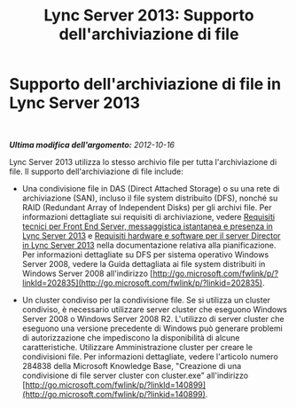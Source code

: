 ﻿---
title: "Lync Server 2013: Supporto dell'archiviazione di file"
TOCTitle: Supporto dell'archiviazione di file
ms:assetid: ed66430d-3c19-4267-938c-956a51005073
ms:mtpsurl: https://technet.microsoft.com/it-it/library/Gg399073(v=OCS.15)
ms:contentKeyID: 49302375
ms.date: 08/24/2015
mtps_version: v=OCS.15
ms.translationtype: HT
---

# Supporto dell'archiviazione di file in Lync Server 2013

 

_**Ultima modifica dell'argomento:** 2012-10-16_

Lync Server 2013 utilizza lo stesso archivio file per tutta l'archiviazione di file. Il supporto dell'archiviazione di file include:

  - Una condivisione file in DAS (Direct Attached Storage) o su una rete di archiviazione (SAN), incluso il file system distribuito (DFS), nonché su RAID (Redundant Array of Independent Disks) per gli archivi file. Per informazioni dettagliate sui requisiti di archiviazione, vedere [Requisiti tecnici per Front End Server, messaggistica istantanea e presenza in Lync Server 2013](lync-server-2013-technical-requirements-for-front-end-servers-instant-messaging-and-presence.md) e [Requisiti hardware e software per il server Director in Lync Server 2013](lync-server-2013-hardware-and-software-requirements-for-the-director.md) nella documentazione relativa alla pianificazione. Per informazioni dettagliate su DFS per sistema operativo Windows Server 2008, vedere la Guida dettagliata ai file system distribuiti in Windows Server 2008 all'indirizzo [http://go.microsoft.com/fwlink/p/?linkId=202835](http://go.microsoft.com/fwlink/p/?linkid=202835).

  - Un cluster condiviso per la condivisione file. Se si utilizza un cluster condiviso, è necessario utilizzare server cluster che eseguono Windows Server 2008 o Windows Server 2008 R2. L'utilizzo di server cluster che eseguono una versione precedente di Windows può generare problemi di autorizzazione che impediscono la disponibilità di alcune caratteristiche. Utilizzare Amministrazione cluster per creare le condivisioni file. Per informazioni dettagliate, vedere l'articolo numero 284838 della Microsoft Knowledge Base, "Creazione di una condivisione di file server cluster con cluster.exe" all'indirizzo [http://go.microsoft.com/fwlink/p/?linkId=140899](http://go.microsoft.com/fwlink/p/?linkid=140899).

